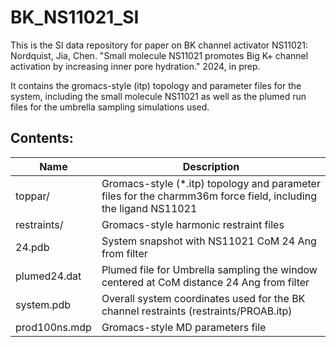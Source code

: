 # BK_NS11021_SI
This is the SI data repository for paper on BK channel activator NS11021: Nordquist, Jia, Chen. "Small molecule NS11021 promotes Big K+ channel activation by increasing inner pore hydration." 2024, in prep.

It contains the gromacs-style (itp) topology and parameter files for the system, including the small molecule NS11021 as well as the plumed run files for the umbrella sampling simulations used.

## Contents:
| Name          | Description |
|---------------|-------------|
| toppar/       | Gromacs-style (*.itp) topology and parameter files for the charmm36m force field, including the ligand NS11021 | 
| restraints/   | Gromacs-style harmonic restraint files |
| 24.pdb        | System snapshot with NS11021 CoM 24 Ang from filter |
| plumed24.dat  | Plumed file for Umbrella sampling the window centered at CoM distance 24 Ang from filter | 
| system.pdb    | Overall system coordinates used for the BK channel restraints (restraints/PROAB.itp) |
| prod100ns.mdp | Gromacs-style MD parameters file |
